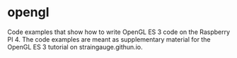 # opengl
Code examples that show how to write OpenGL ES 3 code on the Raspberry PI 4. 
The code examples are meant as supplementary material for the OpenGL ES 3 tutorial on straingauge.githun.io.


